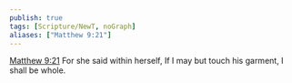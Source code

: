 ```yaml
---
publish: true
tags: [Scripture/NewT, noGraph]
aliases: ["Matthew 9:21"]
---
```

[Matthew 9:21](https://churchofjesuschrist.org/study/scriptures/nt/matt/9?lang=eng&id=p21#p21) For she said within herself, If I may but touch his garment, I shall be whole.
